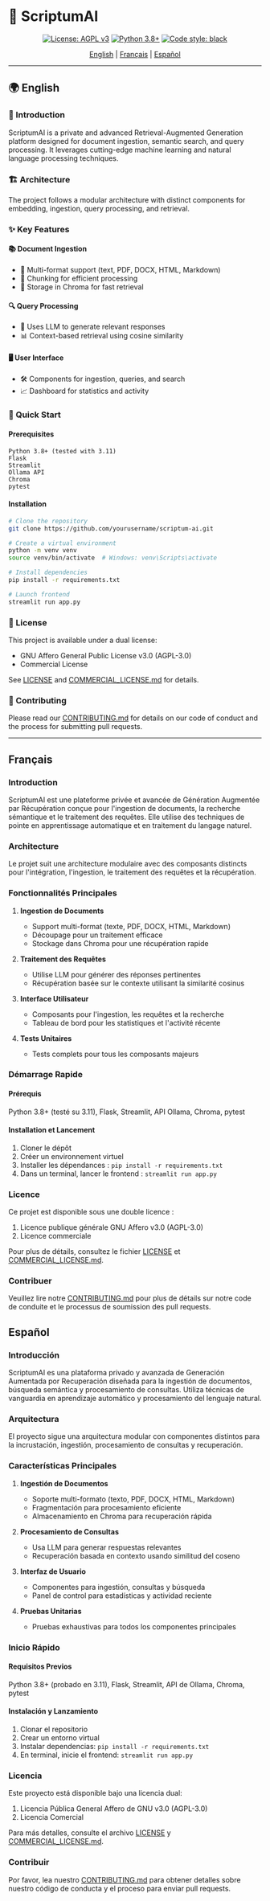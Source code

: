 # 🤖 ScriptumAI

<div align="center">

[![License: AGPL v3](https://img.shields.io/badge/License-AGPL%20v3-blue.svg)](LICENSE)
[![Python 3.8+](https://img.shields.io/badge/python-3.8+-blue.svg)](https://www.python.org/downloads/)
[![Code style: black](https://img.shields.io/badge/code%20style-black-000000.svg)](https://github.com/psf/black)

[English](#english) | [Français](#français) | [Español](#español)

</div>

---

## 🌍 English

### 🎯 Introduction
ScriptumAI is a private and advanced Retrieval-Augmented Generation platform designed for document ingestion, semantic search, and query processing. It leverages cutting-edge machine learning and natural language processing techniques.

### 🏗️ Architecture
The project follows a modular architecture with distinct components for embedding, ingestion, query processing, and retrieval.

### ✨ Key Features

#### 📚 Document Ingestion
- 📄 Multi-format support (text, PDF, DOCX, HTML, Markdown)
- 🔄 Chunking for efficient processing
- 💾 Storage in Chroma for fast retrieval

#### 🔍 Query Processing
- 🧠 Uses LLM to generate relevant responses
- 📊 Context-based retrieval using cosine similarity

#### 🖥️ User Interface
- 🛠️ Components for ingestion, queries, and search
- 📈 Dashboard for statistics and activity

### 🚀 Quick Start

#### Prerequisites
```
Python 3.8+ (tested with 3.11)
Flask
Streamlit
Ollama API
Chroma
pytest
```

#### Installation
```bash
# Clone the repository
git clone https://github.com/yourusername/scriptum-ai.git

# Create a virtual environment
python -m venv venv
source venv/bin/activate  # Windows: venv\Scripts\activate

# Install dependencies
pip install -r requirements.txt

# Launch frontend
streamlit run app.py
```

### 📜 License
This project is available under a dual license:
- GNU Affero General Public License v3.0 (AGPL-3.0)
- Commercial License

See [LICENSE](LICENSE) and [COMMERCIAL_LICENSE.md](COMMERCIAL_LICENSE.md) for details.

### 👥 Contributing
Please read our [CONTRIBUTING.md](CONTRIBUTING.md) for details on our code of conduct and the process for submitting pull requests.

---

## Français

### Introduction
ScriptumAI est une plateforme privée et avancée de Génération Augmentée par Récupération conçue pour l'ingestion de documents, la recherche sémantique et le traitement des requêtes. Elle utilise des techniques de pointe en apprentissage automatique et en traitement du langage naturel.

### Architecture
Le projet suit une architecture modulaire avec des composants distincts pour l'intégration, l'ingestion, le traitement des requêtes et la récupération.

### Fonctionnalités Principales

1. **Ingestion de Documents**
   - Support multi-format (texte, PDF, DOCX, HTML, Markdown)
   - Découpage pour un traitement efficace
   - Stockage dans Chroma pour une récupération rapide

2. **Traitement des Requêtes**
   - Utilise LLM pour générer des réponses pertinentes
   - Récupération basée sur le contexte utilisant la similarité cosinus

3. **Interface Utilisateur**
   - Composants pour l'ingestion, les requêtes et la recherche
   - Tableau de bord pour les statistiques et l'activité récente

4. **Tests Unitaires**
   - Tests complets pour tous les composants majeurs

### Démarrage Rapide

#### Prérequis
Python 3.8+ (testé su 3.11), Flask, Streamlit, API Ollama, Chroma, pytest

#### Installation et Lancement
1. Cloner le dépôt
2. Créer un environnement virtuel
3. Installer les dépendances : `pip install -r requirements.txt`
4. Dans un terminal, lancer le frontend : `streamlit run app.py`

### Licence

Ce projet est disponible sous une double licence :

1. Licence publique générale GNU Affero v3.0 (AGPL-3.0)
2. Licence commerciale

Pour plus de détails, consultez le fichier [LICENSE](LICENSE) et [COMMERCIAL_LICENSE.md](COMMERCIAL_LICENSE.md).

### Contribuer

Veuillez lire notre [CONTRIBUTING.md](CONTRIBUTING.md) pour plus de détails sur notre code de conduite et le processus de soumission des pull requests.

## Español

### Introducción
ScriptumAI es una plataforma privado y avanzada de Generación Aumentada por Recuperación diseñada para la ingestión de documentos, búsqueda semántica y procesamiento de consultas. Utiliza técnicas de vanguardia en aprendizaje automático y procesamiento del lenguaje natural.

### Arquitectura
El proyecto sigue una arquitectura modular con componentes distintos para la incrustación, ingestión, procesamiento de consultas y recuperación.

### Características Principales

1. **Ingestión de Documentos**
   - Soporte multi-formato (texto, PDF, DOCX, HTML, Markdown)
   - Fragmentación para procesamiento eficiente
   - Almacenamiento en Chroma para recuperación rápida

2. **Procesamiento de Consultas**
   - Usa LLM para generar respuestas relevantes
   - Recuperación basada en contexto usando similitud del coseno

3. **Interfaz de Usuario**
   - Componentes para ingestión, consultas y búsqueda
   - Panel de control para estadísticas y actividad reciente

4. **Pruebas Unitarias**
   - Pruebas exhaustivas para todos los componentes principales

### Inicio Rápido

#### Requisitos Previos
Python 3.8+ (probado en 3.11), Flask, Streamlit, API de Ollama, Chroma, pytest

#### Instalación y Lanzamiento
1. Clonar el repositorio
2. Crear un entorno virtual
3. Instalar dependencias: `pip install -r requirements.txt`
4. En terminal, inicie el frontend: `streamlit run app.py`

### Licencia

Este proyecto está disponible bajo una licencia dual:

1. Licencia Pública General Affero de GNU v3.0 (AGPL-3.0)
2. Licencia Comercial

Para más detalles, consulte el archivo [LICENSE](LICENSE) y [COMMERCIAL_LICENSE.md](COMMERCIAL_LICENSE.md).

### Contribuir

Por favor, lea nuestro [CONTRIBUTING.md](CONTRIBUTING.md) para obtener detalles sobre nuestro código de conducta y el proceso para enviar pull requests.

